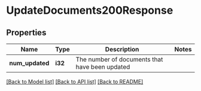 # UpdateDocuments200Response

## Properties

Name | Type | Description | Notes
------------ | ------------- | ------------- | -------------
**num_updated** | **i32** | The number of documents that have been updated | 

[[Back to Model list]](../README.md#documentation-for-models) [[Back to API list]](../README.md#documentation-for-api-endpoints) [[Back to README]](../README.md)


